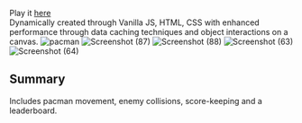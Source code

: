 Play it [here](https://arthurshk.github.io/JS-Pacman/)
<br>
Dynamically created through Vanilla JS, HTML, CSS with enhanced performance through data caching techniques and object interactions on a canvas.
![pacman](https://github.com/arthurshk/JS-Pacman/assets/135430504/e79c69a7-f112-4ca3-b4fc-155278b890ec)
![Screenshot (87)](https://github.com/arthurshk/JS-Pacman/assets/135430504/e6807b92-bde5-4588-98c7-4e5a3a370848)
![Screenshot (88)](https://github.com/arthurshk/JS-Pacman/assets/135430504/e70de676-99f4-4921-b391-4441a8720c50)
![Screenshot (63)](https://github.com/arthurshk/JS-Pacman/assets/135430504/8cb803cc-99c0-4f22-b6b2-47ea299a0356)
![Screenshot (64)](https://github.com/arthurshk/JS-Pacman/assets/135430504/31b5198e-f51a-4bc0-b2a8-4ae184c0217b)


## Summary
Includes pacman movement, enemy collisions, score-keeping and a leaderboard. 
